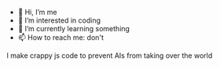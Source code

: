 - 👋 Hi, I’m me
- 👀 I’m interested in coding
- 🌱 I’m currently learning something
- 📫 How to reach me: don't

I make crappy js code to prevent AIs from taking over the world


<!---
joaovtor64/joaovtor64 is a ✨ special ✨ repository because its `README.md` (this file) appears on your GitHub profile.
You can click the Preview link to take a look at your changes.
--->
